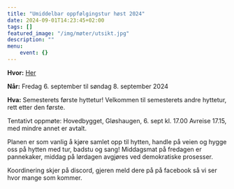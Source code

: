 ```yaml
---
title: "Umiddelbar oppfølgingstur høst 2024"
date: 2024-09-01T14:23:45+02:00
tags: []
featured_image: "/img/møter/utsikt.jpg"
description: ""
menu:
    event: {}
---
```


**Hvor:** [Her](https://www.google.com/maps/place/Duddelibu/@63.2766037,10.9887312,56180m/data=!3m1!1e3!4m10!1m2!2m1!1sduddelibu!3m6!1s0x466d19000f80b0b5:0x88382045b2a6b903!8m2!3d63.2826636!4d10.9046015!15sCglkdWRkZWxpYnWSAQtzcG9ydHNfY2x1YuABAA!16s%2Fg%2F11w8kcf8r_?entry=ttu&g_ep=EgoyMDI0MDgyNy4wIKXMDSoASAFQAw%3D%3D)

**Når:** Fredag 6. september til søndag 8. september 2024

**Hva:** Semesterets første hyttetur!
Velkommen til semesterets andre hyttetur, rett etter den første.

Tentativt oppmøte: Hovedbygget, Gløshaugen, 6. sept kl. 17.00
Avreise 17.15, med mindre annet er avtalt.

Planen er som vanlig å kjøre samlet opp til hytten, handle på veien og hygge oss på hytten med tur, badstu og sang!
Middagsmat på fredagen er pannekaker, middag på lørdagen avgjøres ved demokratiske prosesser.

Koordinering skjer på discord, gjeren meld dere på på facebook så vi ser hvor mange som kommer.

